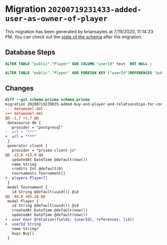 # Migration `20200719231433-added-user-as-owner-of-player`

This migration has been generated by briansayles at 7/19/2020, 11:14:33 PM.
You can check out the [state of the schema](./schema.prisma) after the migration.

## Database Steps

```sql
ALTER TABLE "public"."Player" ADD COLUMN "userId" text  NOT NULL ;

ALTER TABLE "public"."Player" ADD FOREIGN KEY ("userId")REFERENCES "public"."User"("id") ON DELETE CASCADE  ON UPDATE CASCADE
```

## Changes

```diff
diff --git schema.prisma schema.prisma
migration 20200719230835-added-buy-and-player-and-relationships-for-cost..20200719231433-added-user-as-owner-of-player
--- datamodel.dml
+++ datamodel.dml
@@ -1,7 +1,7 @@
 datasource db {
   provider = "postgresql"
-  url = "***"
+  url = "***"
 }
 generator client {
   provider = "prisma-client-js"
@@ -13,8 +13,9 @@
   updatedAt DateTime @default(now())
   name String
   credits Int @default(0)
   tournaments Tournament[]
+  players Player[]
 }
 model Tournament {
   id String @default(uuid()) @id
@@ -84,8 +85,10 @@
 model Player {
   id String @default(uuid()) @id
   createdAt DateTime @default(now())
   updatedAt DateTime @default(now())
+  user User @relation(fields: [userId], references: [id])
+  userId String
   name String?
   buys Buy[]
 }
```


